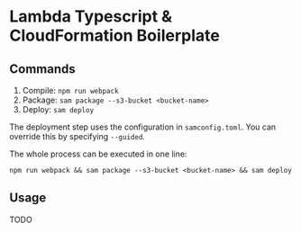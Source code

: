 # Lambda Typescript & CloudFormation Boilerplate

## Commands

1. Compile: `npm run webpack`
2. Package: `sam package --s3-bucket <bucket-name>`
3. Deploy: `sam deploy`

The deployment step uses the configuration in `samconfig.toml`.  You can override this by specifying `--guided`.

The whole process can be executed in one line:

```
npm run webpack && sam package --s3-bucket <bucket-name> && sam deploy
```

## Usage

TODO
